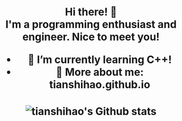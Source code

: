 <h1 align="center">

<center>Hi there! 👋</center>

<left>
I'm a programming enthusiast and engineer. Nice to meet you!

- 🌱 I’m currently learning C++!
- 👀 More about me: tianshihao.github.io
</left>

</h1>

<h1 align="center">

![tianshihao's Github stats](https://github-readme-stats.vercel.app/api?username=tianshihao&count_private=true&show_icons=true&theme=buefy)

</h1>

<!--
**tianshihao/tianshihao** is a ✨ _special_ ✨ repository because its `README.md` (this file) appears on your GitHub profile.

Here are some ideas to get you started:

- 🔭 I’m currently working on ...
- 🌱 I’m currently learning ...
- 👯 I’m looking to collaborate on ...
- 🤔 I’m looking for help with ...
- 💬 Ask me about ...
- 📫 How to reach me: ...
- 😄 Pronouns: ...
- ⚡ Fun fact: ...
-->
